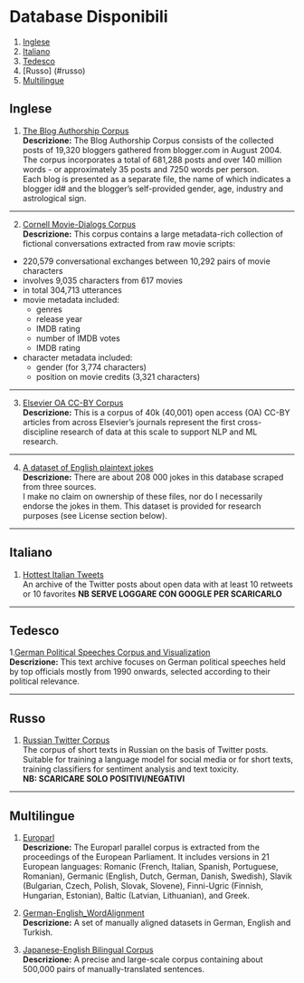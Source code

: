 
# Database Disponibili

1. [Inglese](#inglese)
2. [Italiano](#italiano)
3. [Tedesco](#tedesco)
4. [Russo] (#russo)
4. [Multilingue](#multilingue)

## Inglese <a name="inglese"></a>
1. [The Blog Authorship Corpus](http://u.cs.biu.ac.il/~koppel/BlogCorpus.htm) \
**Descrizione:** The Blog Authorship Corpus consists of the collected posts of 19,320 bloggers gathered from blogger.com in August 2004. The corpus incorporates a total of 681,288 posts and over 140 million words - or approximately 35 posts and 7250 words per person.  
Each blog is presented as a separate file, the name of which indicates a blogger id# and the blogger’s self-provided gender, age, industry and astrological sign.

---
2. [Cornell Movie-Dialogs Corpus](cs.cornell.edu/~cristian/Cornell_Movie-Dialogs_Corpus.html) \
**Descrizione:** This corpus contains a large metadata-rich collection of fictional conversations extracted from raw movie scripts:
- 220,579 conversational exchanges between 10,292 pairs of movie characters
- involves 9,035 characters from 617 movies
- in total 304,713 utterances
- movie metadata included:
    - genres
    - release year
    - IMDB rating
    - number of IMDB votes
    - IMDB rating
- character metadata included:
    - gender (for 3,774 characters)
    - position on movie credits (3,321 characters)
 ---
 3. [Elsevier OA CC-BY Corpus](https://data.mendeley.com/datasets/zm33cdndxs/2) \
 **Descrizione:** This is a corpus of 40k (40,001) open access (OA) CC-BY articles from across Elsevier’s journals represent the first cross-discipline research of data at this scale to support NLP and ML research.
 
 ---
 4. [A dataset of English plaintext jokes](https://github.com/taivop/joke-dataset) \
 **Descrizione:** There are about 208 000 jokes in this database scraped from three sources.\
I make no claim on ownership of these files, nor do I necessarily endorse the jokes in them. This dataset is provided for research purposes (see License section below).

---

## Italiano <a name="italiano"></a>

1. [Hottest Italian Tweets](https://data.world/ondata/open-data-twitter-hot-posts/workspace/query?queryid=b409249c-17b8-4ccd-9166-dc3cf77f317d) \
An archive of the Twitter posts about open data with at least 10 retweets or 10 favorites
**NB SERVE LOGGARE CON GOOGLE PER SCARICARLO**




---
## Tedesco <a name="tedesco"></a> 
1.[German Political Speeches Corpus and Visualization](http://adrien.barbaresi.eu/corpora/speeches/)\
**Descrizione:** This text archive focuses on German political speeches held by top officials mostly from 1990 onwards, selected according to their political relevance. 

---
## Russo <a name="russo"></a>
1. [Russian Twitter Corpus](http://study.mokoron.com/) \
The corpus of short texts in Russian on the basis of Twitter posts. Suitable for training a language model for social media or for short texts, training classifiers for sentiment analysis and text toxicity. \
**NB: SCARICARE SOLO POSITIVI/NEGATIVI**
---

## Multilingue <a name="multilingue"></a> 
1. [Europarl](http://statmt.org/europarl/) \
**Descrizione:** The Europarl parallel corpus is extracted from the proceedings of the European Parliament. It includes versions in 21 European languages: Romanic (French, Italian, Spanish, Portuguese, Romanian), Germanic (English, Dutch, German, Danish, Swedish), Slavik (Bulgarian, Czech, Polish, Slovak, Slovene), Finni-Ugric (Finnish, Hungarian, Estonian), Baltic (Latvian, Lithuanian), and Greek.

2. [German-English_WordAlignment](https://github.com/bicici/SMTData/blob/master/German-English_WordAlignment.zip) \
**Descrizione:** A set of manually aligned datasets in German, English and Turkish.

3. [Japanese-English Bilingual Corpus](https://www.kaggle.com/team-ai/japaneseenglish-bilingual-corpus?select=readme.pdf) \
**Descrizione:** A precise and large-scale corpus containing about 500,000 pairs of manually-translated sentences. 
